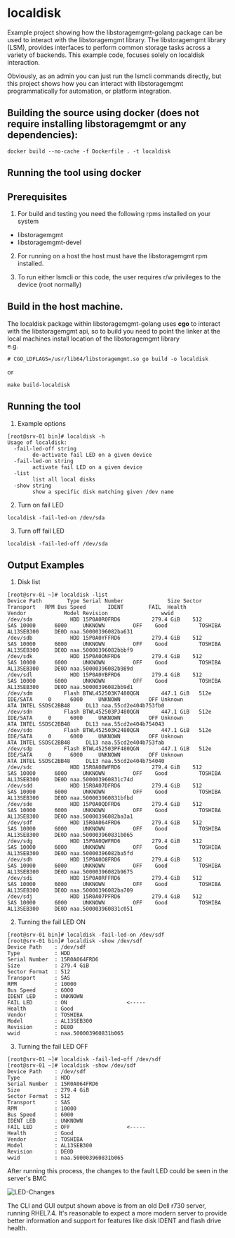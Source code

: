 # localdisk
Example project showing how the libstoragemgmt-golang package can be used to interact with the libstoragemgmt library. The libstoragemgmt library (LSM), provides interfaces to perform common storage tasks across a variety of backends. This example code, focuses solely on localdisk interaction.

Obviously, as an admin you can just run the lsmcli commands directly, but this project shows how you can interact with libstoragemgmt programmatically for automation, or platform integration.


## Building the source using docker (does not require installing libstoragemgmt or any dependencies):
```
docker build --no-cache -f Dockerfile . -t localdisk
```

## Running the tool using docker

## Prerequisites
1. For build and testing you need the following rpms installed on your system
- libstoragemgmt
- libstoragemgmt-devel
2. For running on a host the host must have the libstoragemgmt rpm installed.  

3. To run either lsmcli or this code, the user requires r/w privileges to the device (root normally)  

## Build in the host machine.
The localdisk package within libstoragemgmt-golang uses **cgo** to interact with the libstoragemgmt api, so to build you need to point the linker at the local machines install location of the libstoragemgmt library  
e.g.

```
# CGO_LDFLAGS=/usr/lib64/libstoragemgmt.so go build -o localdisk
```
or 
```
make build-localdisk
```

## Running the tool
1. Example options
```
[root@srv-01 bin]# localdisk -h
Usage of localdisk:
  -fail-led-off string
    	de-activate fail LED on a given device
  -fail-led-on string
    	activate fail LED on a given device
  -list
    	list all local disks
  -show string
    	show a specific disk matching given /dev name

```
2. Turn on fail LED
```
localdisk -fail-led-on /dev/sda
```
3. Turn off fail LED
```
localdisk -fail-led-off /dev/sda
```

## Output Examples
1. Disk list
```
[root@srv-01 ~]# localdisk -list
Device Path        Type Serial Number              Size Sector  Transport   RPM Bus Speed       IDENT        FAIL  Health           Vendor            Model Revision                 wwid
/dev/sda            HDD 15P0A0R0FRD6          279.4 GiB    512        SAS 10000      6000     UNKNOWN         OFF    Good          TOSHIBA       AL13SEB300     DE0D naa.50000396082ba631
/dev/sdb            HDD 15P0A0YFFRD6          279.4 GiB    512        SAS 10000      6000     UNKNOWN         OFF    Good          TOSHIBA       AL13SEB300     DE0D naa.50000396082bbbf9
/dev/sdk            HDD 15P0A0ONFRD6          279.4 GiB    512        SAS 10000      6000     UNKNOWN         OFF    Good          TOSHIBA       AL13SEB300     DE0D naa.50000396082b989d
/dev/sdl            HDD 15P0A0YBFRD6          279.4 GiB    512        SAS 10000      6000     UNKNOWN         OFF    Good          TOSHIBA       AL13SEB300     DE0D naa.50000396082bb9d1
/dev/sdm          Flash BTWL452503K7480QGN       447.1 GiB   512e   IDE/SATA     0      6000     UNKNOWN         OFF Unknown              ATA INTEL SSDSC2BB48     DL13 naa.55cd2e404b753fb0
/dev/sdn          Flash BTWL452503PJ480QGN       447.1 GiB   512e   IDE/SATA     0      6000     UNKNOWN         OFF Unknown              ATA INTEL SSDSC2BB48     DL13 naa.55cd2e404b754043
/dev/sdo          Flash BTWL452503K2480QGN       447.1 GiB   512e   IDE/SATA     0      6000     UNKNOWN         OFF Unknown              ATA INTEL SSDSC2BB48     DL13 naa.55cd2e404b753fab
/dev/sdp          Flash BTWL452503PF480QGN       447.1 GiB   512e   IDE/SATA     0      6000     UNKNOWN         OFF Unknown              ATA INTEL SSDSC2BB48     DL13 naa.55cd2e404b754040
/dev/sdc            HDD 15R0A08WFRD6          279.4 GiB    512        SAS 10000      6000     UNKNOWN         OFF    Good          TOSHIBA       AL13SEB300     DE0D naa.500003960831c74d
/dev/sdd            HDD 15R0A07DFRD6          279.4 GiB    512        SAS 10000      6000     UNKNOWN         OFF    Good          TOSHIBA       AL13SEB300     DE0D naa.500003960831bfbd
/dev/sde            HDD 15P0A0QDFRD6          279.4 GiB    512        SAS 10000      6000     UNKNOWN         OFF    Good          TOSHIBA       AL13SEB300     DE0D naa.50000396082ba3a1
/dev/sdf            HDD 15R0A064FRD6          279.4 GiB    512        SAS 10000      6000     UNKNOWN         OFF    Good          TOSHIBA       AL13SEB300     DE0D naa.500003960831b065
/dev/sdg            HDD 15P0A0QWFRD6          279.4 GiB    512        SAS 10000      6000     UNKNOWN         OFF    Good          TOSHIBA       AL13SEB300     DE0D naa.50000396082ba5fd
/dev/sdh            HDD 15P0A0O8FRD6          279.4 GiB    512        SAS 10000      6000     UNKNOWN         OFF    Good          TOSHIBA       AL13SEB300     DE0D naa.50000396082b9675
/dev/sdi            HDD 15P0A0RFFRD6          279.4 GiB    512        SAS 10000      6000     UNKNOWN         OFF    Good          TOSHIBA       AL13SEB300     DE0D naa.50000396082ba709
/dev/sdj            HDD 15R0A07PFRD6          279.4 GiB    512        SAS 10000      6000     UNKNOWN         OFF    Good          TOSHIBA       AL13SEB300     DE0D naa.500003960831c051

```
2. Turning the fail LED ON
```
[root@srv-01 bin]# localdisk -fail-led-on /dev/sdf
[root@srv-01 bin]# localdisk -show /dev/sdf
Device Path    : /dev/sdf
Type           : HDD
Serial Number  : 15R0A064FRD6
Size           : 279.4 GiB
Sector Format  : 512
Transport      : SAS
RPM            : 10000
Bus Speed      : 6000
IDENT LED      : UNKNOWN
FAIL LED       : ON                   <-----
Health         : Good
Vendor         : TOSHIBA
Model          : AL13SEB300
Revision       : DE0D
wwid           : naa.500003960831b065
```
3. Turning the fail LED OFF
```
[root@srv-01 ~]# localdisk -fail-led-off /dev/sdf
[root@srv-01 ~]# localdisk -show /dev/sdf
Device Path    : /dev/sdf
Type           : HDD
Serial Number  : 15R0A064FRD6
Size           : 279.4 GiB
Sector Format  : 512
Transport      : SAS
RPM            : 10000
Bus Speed      : 6000
IDENT LED      : UNKNOWN
FAIL LED       : OFF                  <-----
Health         : Good
Vendor         : TOSHIBA
Model          : AL13SEB300
Revision       : DE0D
wwid           : naa.500003960831b065

```
  
After running this process, the changes to the fault LED could be seen in the server's BMC  
  
![LED-Changes](images/fault-led-test.png)

The CLI and GUI output shown above is from an old Dell r730 server, running RHEL7.4. It's reasonable to expect a more modern server to provide better information and support for features like disk IDENT and flash drive health.
